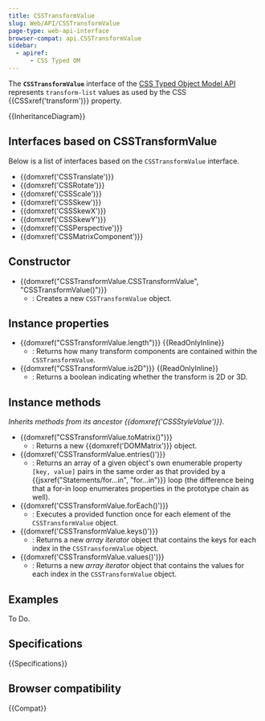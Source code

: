```yaml
---
title: CSSTransformValue
slug: Web/API/CSSTransformValue
page-type: web-api-interface
browser-compat: api.CSSTransformValue
sidebar:
  - apiref:
      - CSS Typed OM
---
```


The **`CSSTransformValue`** interface of the [CSS Typed Object Model API](/en-US/docs/Web/API/CSS_Object_Model) represents `transform-list` values as used by the CSS {{CSSxref('transform')}} property.

{{InheritanceDiagram}}

## Interfaces based on CSSTransformValue

Below is a list of interfaces based on the `CSSTransformValue` interface.

- {{domxref('CSSTranslate')}}
- {{domxref('CSSRotate')}}
- {{domxref('CSSScale')}}
- {{domxref('CSSSkew')}}
- {{domxref('CSSSkewX')}}
- {{domxref('CSSSkewY')}}
- {{domxref('CSSPerspective')}}
- {{domxref('CSSMatrixComponent')}}

## Constructor

- {{domxref("CSSTransformValue.CSSTransformValue", "CSSTransformValue()")}}
  - : Creates a new `CSSTransformValue` object.

## Instance properties

- {{domxref("CSSTransformValue.length")}} {{ReadOnlyInline}}
  - : Returns how many transform components are contained within the `CSSTransformValue`.
- {{domxref("CSSTransformValue.is2D")}} {{ReadOnlyInline}}
  - : Returns a boolean indicating whether the transform is 2D or 3D.

## Instance methods

_Inherits methods from its ancestor {{domxref('CSSStyleValue')}}._

- {{domxref("CSSTransformValue.toMatrix()")}}
  - : Returns a new {{domxref('DOMMatrix')}} object.
- {{domxref('CSSTransformValue.entries()')}}
  - : Returns an array of a given object's own enumerable property `[key, value]` pairs in the same order as that provided by a {{jsxref("Statements/for...in", "for...in")}} loop (the difference being that a for-in loop enumerates properties in the prototype chain as well).
- {{domxref('CSSTransformValue.forEach()')}}
  - : Executes a provided function once for each element of the `CSSTransformValue` object.
- {{domxref('CSSTransformValue.keys()')}}
  - : Returns a new _array iterator_ object that contains the keys for each index in the `CSSTransformValue` object.
- {{domxref('CSSTransformValue.values()')}}
  - : Returns a new _array iterator_ object that contains the values for each index in the `CSSTransformValue` object.

## Examples

To Do.

## Specifications

{{Specifications}}

## Browser compatibility

{{Compat}}
